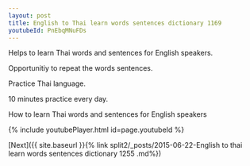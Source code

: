```yaml
---
layout: post
title: English to Thai learn words sentences dictionary 1169 
youtubeId: PnEbqMNuFDs
---
```

 
 
Helps to learn Thai words and sentences for English speakers.

Opportunitiy to repeat the words sentences. 

Practice Thai language. 
 
10 minutes practice every day. 
 
How to learn Thai words and sentences for English speakers 
 
{% include youtubePlayer.html id=page.youtubeId %}
 
 
[Next]({{ site.baseurl }}{% link  split2/_posts/2015-06-22-English to thai learn words sentences dictionary 1255 .md%})
 
